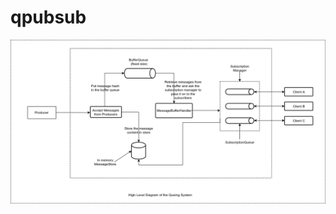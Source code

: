 # qpubsub

![High Level Diagram](https://github.com/praveen97uma/qpubsub/blob/master/images/pubsub.png)
